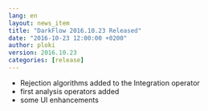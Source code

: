 ```yaml
---
lang: en
layout: news_item
title: "DarkFlow 2016.10.23 Released"
date: "2016-10-23 12:00:00 +0200"
author: ploki
version: 2016.10.23
categories: [release]
---
```


* Rejection algorithms added to the Integration operator
* first analysis operators added
* some UI enhancements

